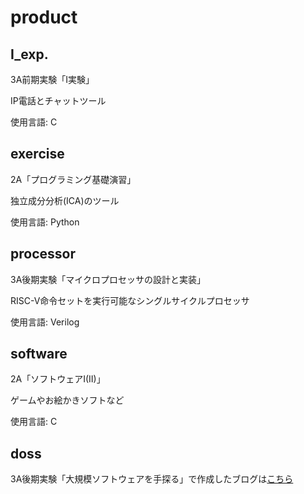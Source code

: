 # product
## I_exp.
3A前期実験「I実験」

IP電話とチャットツール

使用言語: C


## exercise
2A「プログラミング基礎演習」

独立成分分析(ICA)のツール

使用言語: Python


## processor
3A後期実験「マイクロプロセッサの設計と実装」

RISC-V命令セットを実行可能なシングルサイクルプロセッサ

使用言語: Verilog


## software
2A「ソフトウェアI(II)」

ゲームやお絵かきソフトなど

使用言語: C


## doss
3A後期実験「大規模ソフトウェアを手探る」で作成したブログは[こちら](https://doss2021-7.hatenadiary.com/)
